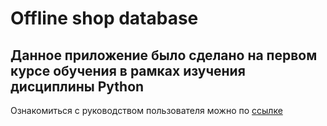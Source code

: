 # Offline shop database

<h2>Данное приложение было сделано на первом курсе обучения в рамках изучения дисциплины Python</h2>

Ознакомиться с руководством пользователя можно по [ссылке](https://github.com/Turakulov/Python/blob/master/Work/Rukovodstvo_polzovatelya.docx)
